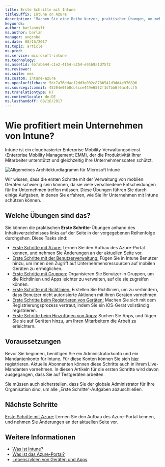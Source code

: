 ```yaml
---
title: Erste Schritte mit Intune
titleSuffix: Intune on Azure
description: "Machen Sie eine Reihe kurzer, praktischer Übungen, um mehr über Intune zu erfahren."
keywords: 
author: barlanmsft
ms.author: barlan
manager: angrobe
ms.date: 08/16/2017
ms.topic: article
ms.prod: 
ms.service: microsoft-intune
ms.technology: 
ms.assetid: 6bfab644-c1e2-4154-a254-e95b9a1d75f2
ms.reviewer: 
ms.suite: ems
ms.custom: intune-azure
ms.openlocfilehash: 5dc7a76ddac12dd3e002c8780541d3dd4e976896
ms.sourcegitcommit: 45204e0fb8cb4cce449e65f2f1d7bb6f6ac4ccf5
ms.translationtype: HT
ms.contentlocale: de-DE
ms.lasthandoff: 08/16/2017
---
```

# <a name="what-can-intune-do-for-my-company"></a>Wie profitiert mein Unternehmen von Intune?

Intune ist ein cloudbasierter Enterprise Mobility-Verwaltungsdienst (Enterprise Mobility Management; EMM), der die Produktivität Ihrer Mitarbeiter unterstützt und gleichzeitig Ihre Unternehmensdaten schützt.

![Allgemeines Architekturdiagramm für Microsoft Intune](/intune/media/intunearchitecture.svg)

Wir wissen, dass die ersten Schritte mit der Verwaltung von mobilen Geräten schwierig sein können, da sie viele verschiedene Entscheidungen für Ihr Unternehmen treffen müssen. Diese Übungen führen Sie durch einige Aufgaben, in denen Sie erfahren, wie Sie Ihr Unternehmen mit Intune schützen können. 

## <a name="what-are-the-exercises"></a>Welche Übungen sind das?

Sie können die praktischen __Erste Schritte__-Übungen anhand des Inhaltsverzeichnisses links auf der Seite in der vorgegebenen Reihenfolge durchgehen. Diese Tasks sind:

* [Erste Schritte mit Azure:](get-started-azure.md) Lernen Sie den Aufbau des Azure-Portal kennen, und nehmen Sie Änderungen an der aktuellen Seite vor.
* [Erste Schritte mit der Benutzerverwaltung:](get-started-users.md) Fügen Sie in Intune Benutzer hinzu, um ihnen den Zugriff auf Unternehmensressourcen auf mobilen Geräten zu ermöglichen.
* [Erste Schritte mit Gruppen:](get-started-groups.md) Organisieren Sie Benutzer in Gruppen, um die Richtlinien und Apps leichter zu verwalten, auf die sie zugreifen können.
* [Erste Schritte mit Richtlinien:](get-started-policies.md) Erstellen Sie Richtlinien, um zu verhindern, dass Benutzer nicht autorisierte Aktionen mit ihren Geräten vornehmen.
* [Erste Schritte beim Registrieren von Geräten:](get-started-enroll.md) Machen Sie sich mit dem Registrierungsprozess vertraut, indem Sie ein iOS-Gerät vollständig registrieren.
* [Erste Schritte beim Hinzufügen von Apps:](get-started-apps.md) Suchen Sie Apps, und fügen Sie sie auf Geräten hinzu, um Ihren Mitarbeitern die Arbeit zu erleichtern.

## <a name="prerequisites"></a>Voraussetzungen

Bevor Sie beginnen, benötigen Sie ein Administratorkonto und ein Mandantenkonto für Intune. Für diese Konten können Sie sich [hier](https://portal.office.com/Signup/Signup.aspx?OfferId=40BE278A-DFD1-470a-9EF7-9F2596EA7FF9&dl=INTUNE_A&ali=1#0%20) registrieren. Aktuelle Abonnenten können diese Schritte auch in ihrem Live-Mandanten vornehmen. In diesen Artikeln für die ersten Schritte wird davon ausgegangen, dass Sie auf Testgeräten arbeiten.

Sie müssen auch sicherstellen, dass Sie der globale Administrator für Ihre Organisation sind, um alle „Erste Schritte“-Aufgaben abzuschließen.

## <a name="next-steps"></a>Nächste Schritte

[Erste Schritte mit Azure:](get-started-azure.md) Lernen Sie den Aufbau des Azure-Portal kennen, und nehmen Sie Änderungen an der aktuellen Seite vor.

## <a name="learn-more"></a>Weitere Informationen

* [Was ist Intune?](introduction-intune.md)
* [Was ist das Azure-Portal?](what-is-intune.md)
* [Lebenszyklen von Geräten und Apps](introduction-device-app-lifecycles.md)
